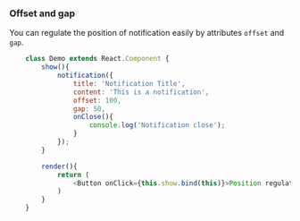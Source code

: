 ### Offset and gap
You can regulate the position of notification easily by attributes ```offset``` and ```gap```.
```javascript
    class Demo extends React.Component {
        show(){
            notification({
                title: 'Notification Title',
                content: 'This is a notification',
                offset: 100,
                gap: 50,
                onClose(){
                    console.log('Notification close');
                }
            });
        }

        render(){
            return (
                <Button onClick={this.show.bind(this)}>Position regulation</Button>
            )
        }
    }
```